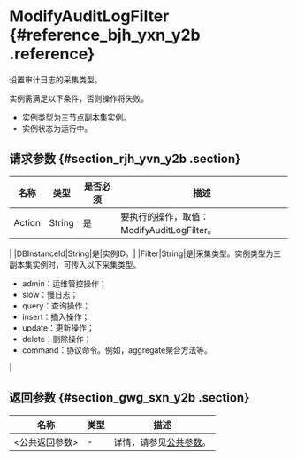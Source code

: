 # ModifyAuditLogFilter {#reference_bjh_yxn_y2b .reference}

设置审计日志的采集类型。

实例需满足以下条件，否则操作将失败。

-   实例类型为三节点副本集实例。
-   实例状态为运行中。

## 请求参数 {#section_rjh_yvn_y2b .section}

|名称|类型|是否必须|描述|
|--|--|----|--|
|Action|String|是|要执行的操作，取值：ModifyAuditLogFilter。

|
|DBInstanceId|String|是|实例ID。|
|Filter|String|是|采集类型。实例类型为三副本集实例时，可传入以下采集类型。

-   admin：运维管控操作；
-   slow：慢日志；
-   query：查询操作；
-   insert：插入操作；
-   update：更新操作；
-   delete：删除操作；
-   command：协议命令。例如，aggregate聚合方法等。

|

## 返回参数 {#section_gwg_sxn_y2b .section}

|名称|类型|描述|
|--|--|--|
|<公共返回参数\>|-|详情，请参见[公共参数](cn.zh-CN/API参考/API参考/公共参数.md#)。|

